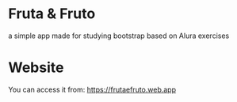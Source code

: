 # Fruta & Fruto
a simple app made for studying bootstrap based on Alura exercises
# Website
You can access it from: https://frutaefruto.web.app